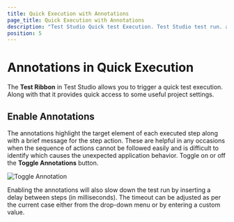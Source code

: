 ```yaml
---
title: Quick Execution with Annotations
page_title: Quick Execution with Annotations
description: "Test Studio Quick test Execution. Test Studio test run. annotated test run. Enable Annotations during quick test execution."
position: 5
---
```

# Annotations in Quick Execution

The **Test Ribbon** in Test Studio allows you to trigger a quick test execution. Along with that it provides quick access to some useful project settings.

## Enable Annotations

The annotations highlight the target element of each executed step along with a brief message for the step action. These are helpful in any occasions when the sequence of actions cannot be followed easily and is difficult to identify which causes the unexpected application behavior. Toggle on or off the **Toggle Annotations** button.

![Toggle Annotation][7]

Enabling the annotations will also slow down the test run by inserting a delay between steps (in milliseconds). The timeout can be adjusted as per the current case either from the drop-down menu or by entering a custom value.

[7]: /img/automated-tests/test-execution/quick-run-annotations/fig7.png
